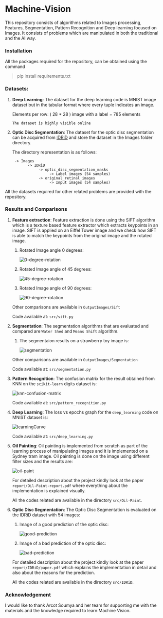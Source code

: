 # Machine-Vision

This repository consists of algorithms related to Images processing, Features, Segmentation, Pattern Recognition and Deep learning focused on Images. It consists of problems which are 
manipulated in both the traditional and the AI way.

### Installation

All the packages required for the repository, can be obtained using the command

> pip install requirements.txt


### Datasets:

1) **Deep Learning**: The dataset for the deep learning code is MNIST image dataset but in the tabular format where every tuple indicates an image.

    Elements per row: ( 28 * 28 ) image with a label = 785 elements

    `The dataset is highly visible online`
    
2) **Optic Disc Segmentation**: The dataset for the optic disc segmentation can be acquired from [IDRiD](https://idrid.grand-challenge.org/) and store the dataset in the Images folder 
    directory. 
    
    The directory representation is as follows: 

        -> Images 
              -> IDRiD
                   -> optic_disc_segmentation_masks
                        -> Label images (54 samples)
                   -> original_retinal_images
                        -> Input images (54 samples)
                        
All the datasets required for other related problems are provided with the repository.
                        

### Results and Comparisons

1) **Feature extraction**: Feature extraction is done using the SIFT algorithm which is a texture based feature extractor which extracts keypoints
    in an image. SIFT is applied on an Eiffel Tower image and we check how SIFT is able to match the keypoints from the original image and the rotated image.
    1) Rotated Image angle 0 degrees:
    
        ![0-degree-rotation](OutputImages/Sift/Eiffel-Tower-OriginalImage0.jpg)
        
    2) Rotated Image angle of 45 degrees:
    
        ![45-degree-rotation](OutputImages/Sift/Eiffel-Tower-OriginalImage45.jpg)
        
    3) Rotated Image angle of 90 degrees:
    
        ![90-degree-rotation](OutputImages/Sift/Eiffel-Tower-OriginalImage90.jpg)
        
    Other comparisons are available in `OutputImages/Sift`
    
    Code available at: `src/sift.py`

2) **Segmentation**: The segmentation algorithms that are evaluated and compared are `Water Shed` and `Means Shift` algorithm.
    1) The segmentaion results on a strawberry toy image is:
    
        ![segmentation](OutputImages/Segmentation/strawberry.png)
        
    Other comparisons are available in `OutputImages/Segmentation`
    
    Code available at: `src/segmentation.py`

3) **Pattern Recognition**: The confusion matrix for the result obtained from KNN on the `scikit-learn` digits dataset is:

    ![knn-confusion-matrix](OutputImages/Pattern_recognition/knn_confusion_matrix.png)

    Code available at: `src/pattern_recognition.py`
    
4) **Deep Learning**: The loss vs epochs graph for the `deep_learning` code on MNIST dataset is: 

    ![learningCurve](OutputImages/Deep_Learning/lossvsepochs.png)
    
    Code available at: `src/deep_learning.py`
    
5) **Oil Painting**: Oil painting is implemented from scratch as part of the learning process 
    of manipulating images and it is implemented on a Sydney tram image. Oil 
    painting is done on the image using different filter sizes and the results are:

    ![oil-paint](OutputImages/Oil-Paint/plots/combinedGrayRailImageWithAll3Filters.png)

    For detailed description about the project kindly look at the paper
    `report/Oil-Paint-report.pdf` where everything about the implementation is explained visually.
    
    All the codes related are available in the directory `src/Oil-Paint`. 

6) **Optic Disc Segmentation**: The Optic Disc Segmentation is evaluated on the IDRiD dataset with 54 images: 
    1) Image of a good prediction of the optic disc:
    
        ![good-prediction](report/IDRiD/images/good.PNG)
    
    2) Image of a bad prediction of the optic disc:
    
        ![bad-prediction](report/IDRiD/images/bad.PNG)
        
    For detailed description about the project kindly look at the paper
    `report/IDRiD/paper.pdf` which explains the implementation in detail and also 
    about the reasons for the prediction.
    
     All the codes related are available in the directory `src/IDRiD`.
     
### Acknowledgement

I would like to thank Arcot Soumya and her team for supporting me with the materials and the knowledge required to learn Machine Vision.
        
    


